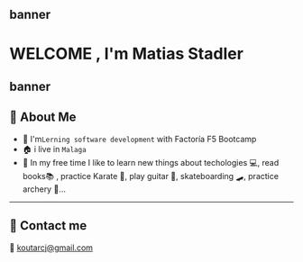 banner
---
# WELCOME , I'm Matias Stadler 
banner
---
## 🫡 About Me
* 🏫 I'm`Lerning software development` with Factoría F5 Bootcamp
* 🏠 i live in `Malaga` 
* 📴 In my free time I like to learn new things about techologies 💻, read books📚 , practice Karate 🥋, play guitar 🎸, skateboarding 🛹, practice archery 🏹...
---
## 📲 Contact me
📧 koutarcj@gmail.com

